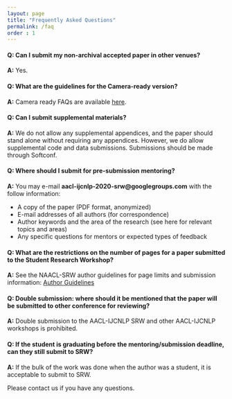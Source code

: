 ```yaml
---
layout: page
title: "Frequently Asked Questions"
permalink: /faq
order : 1
---
```

#### Q: Can I submit my non-archival accepted paper in other venues?
__A:__ Yes.

<!--
### Q: In case the student author is unable to attend due to university examinations, is it possible for the equally contributing other author to apply for the travel grant? 
__A:__ Yes.
-->

<!--
### Q: When would it be possible to know the status of the grant to look into applying for a visa, other planning?
__A:__ We encourage to apply for visa soon and not to wait for the decision of travel grant. Visa application processes can take a long time. So start soon.
-->

#### Q: What are the guidelines for the Camera-ready version?
__A:__ Camera ready FAQs are available [here](https://github.com/acl-org/acl-pub/blob/gh-pages/camera-ready-faq.md).

#### Q: Can I submit supplemental materials?
__A:__ We do not allow any supplemental appendices, and the paper should stand alone without requiring any appendices. However, we do allow supplemental code and data submissions. Submissions should be made through Softconf.

#### Q: Where should I submit for pre-submission mentoring?
__A:__ You may e-mail __aacl-ijcnlp-2020-srw@googlegroups.com__ with the follow information:

* A copy of the paper (PDF format, anonymized)
* E-mail addresses of all authors (for correspondence)
* Author keywords and the area of the research (see here for relevant topics and areas)
* Any specific questions for mentors or expected types of feedback

#### Q: What are the restrictions on the number of pages for a paper submitted to the Student Research Workshop? 
__A:__ See the NAACL-SRW author guidelines for page limits and submission information:
[Author Guidelines](https://aacl2020-srw.github.io/author)
 
#### Q: Double submission: where should it be mentioned that the paper will be submitted to other conference for reviewing?
__A:__ Double submission to the AACL-IJCNLP SRW and other AACL-IJCNLP workshops is prohibited.

<!--
#### Q: If accepted, can a paper be published in the proceedings, even if it the student cannot take part at the workshop?
__A:__ The NAACL organizing team will attempt to provide travel grants to authors of all accepted papers. However, if things still don't work out, we can discuss remote presentation options should your paper be accepted.
-->
 
#### Q: If the student is graduating before the mentoring/submission deadline, can they still submit to SRW?
__A:__ If the bulk of the work was done when the author was a student, it is acceptable to submit to SRW.

<!--
##### Q: If an author is to submit to the SRW in the non-archival tract, is it possible to resubmit to the main track of this year's ACL?
__A:__ The spirit of the SRW is to give you feedback to improve your work. If you submit to the mentoring deadline, the mentoring will prove useful. Otherwise, two days isn't much time to incorporate feedback for an ACL submission, so this goes against the spirit of the rule but is technically allowed. 
-->

Please contact us if you have any questions.
